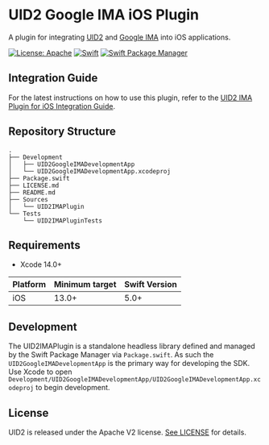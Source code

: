 # UID2 Google IMA iOS Plugin

A plugin for integrating [UID2](https://github.com/IABTechLab/uid2docs) and [Google IMA](https://developers.google.com/interactive-media-ads/docs/sdks/ios/client-side) into iOS applications.

[![License: Apache](https://img.shields.io/badge/License-Apache-green.svg)](https://www.apache.org/licenses/)
[![Swift](https://img.shields.io/badge/Swift-5-orange)](https://img.shields.io/badge/Swift-5-orange)
[![Swift Package Manager](https://img.shields.io/badge/Swift_Package_Manager-compatible-blue)](https://img.shields.io/badge/Swift_Package_Manager-compatible-blue)

## Integration Guide

For the latest instructions on how to use this plugin, refer to the [UID2 IMA Plugin for iOS Integration Guide](https://unifiedid.com/docs/guides/mobile-plugin-ima-ios).


## Repository Structure

```
.
├── Development
│   ├── UID2GoogleIMADevelopmentApp
│   └── UID2GoogleIMADevelopmentApp.xcodeproj
├── Package.swift
├── LICENSE.md
├── README.md
├── Sources
│   └── UID2IMAPlugin
└── Tests
    └── UID2IMAPluginTests
```

## Requirements

* Xcode 14.0+

| Platform | Minimum target | Swift Version |
|----------|----------------|---------------|
| iOS      | 13.0+          | 5.0+          |

## Development

The UID2IMAPlugin is a standalone headless library defined and managed by the Swift Package Manager via `Package.swift`.  As such the `UID2GoogleIMADevelopmentApp` is the primary way for developing the SDK.  Use Xcode to open `Development/UID2GoogleIMADevelopmentApp/UID2GoogleIMADevelopmentApp.xcodeproj` to begin development.

## License

UID2 is released under the Apache V2 license. [See LICENSE](https://github.com/IABTechLab/uid2-ios-sdk/blob/main/LICENSE.md) for details.


